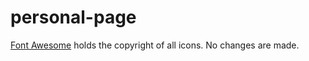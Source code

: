 # personal-page

[Font Awesome](https://fontawesome.com/license) holds the copyright of all icons. No changes are made.